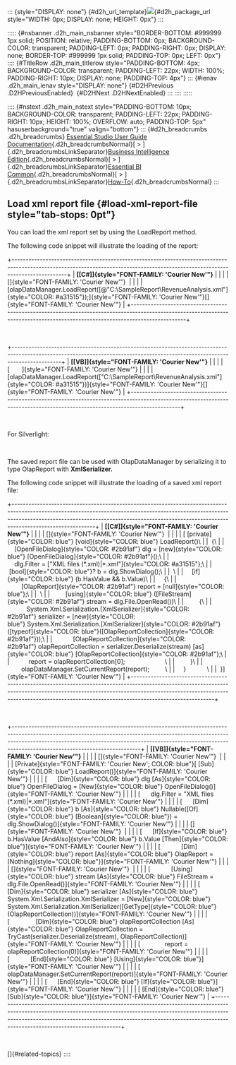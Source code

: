 ::: {style="DISPLAY: none"}
[](ms-xhelp:///?Id=d2h_url_template){#d2h_url_template}![](!package_url!){#d2h_package_url style="WIDTH: 0px; DISPLAY: none; HEIGHT: 0px"}
:::

::::: {#nsbanner .d2h_main_nsbanner style="BORDER-BOTTOM: #999999 1px solid; POSITION: relative; PADDING-BOTTOM: 0px; BACKGROUND-COLOR: transparent; PADDING-LEFT: 0px; PADDING-RIGHT: 0px; DISPLAY: none; BORDER-TOP: #999999 1px solid; PADDING-TOP: 0px; LEFT: 0px"}
:::: {#TitleRow .d2h_main_titlerow style="PADDING-BOTTOM: 4px; BACKGROUND-COLOR: transparent; PADDING-LEFT: 22px; WIDTH: 100%; PADDING-RIGHT: 10px; DISPLAY: none; PADDING-TOP: 4px"}
::: {#ienav .d2h_main_ienav style="DISPLAY: none"}
[](ms-xhelp:///?Id=3b38f110-bcd8-41c0-8fff-03c7b295f6bd){#D2HPrevious .D2HPreviousEnabled}  [](ms-xhelp:///?Id=c8ce1fc6-2845-4b30-9b5c-ee81500f059d){#D2HNext .D2HNextEnabled}
:::
::::
:::::

:::: {#nstext .d2h_main_nstext style="PADDING-BOTTOM: 10px; BACKGROUND-COLOR: transparent; PADDING-LEFT: 22px; PADDING-RIGHT: 10px; HEIGHT: 100%; OVERFLOW: auto; PADDING-TOP: 5px" hasuserbackground="true" valign="bottom"}
::: {#d2h_breadcrumbs .d2h_breadcrumbs}
[Essential Studio User Guide Documentation](ms-xhelp:///?Id=12457748-09e3-4d74-a240-8e049cedf030){.d2h_breadcrumbsNormal}[ \> ]{.d2h_breadcrumbsLinkSeparator}[Business Intelligence Edition](ms-xhelp:///?Id=fdf33dd8-62b2-47b9-ad7b-fc50e590bca5){.d2h_breadcrumbsNormal}[ \> ]{.d2h_breadcrumbsLinkSeparator}[Essential BI Common](ms-xhelp:///?Id=51cb28d1-f201-4ea8-9963-a8afa451f64c){.d2h_breadcrumbsNormal}[ \> ]{.d2h_breadcrumbsLinkSeparator}[How-To](ms-xhelp:///?Id=f56652ff-a795-456f-ba4a-e1b615c58fdd){.d2h_breadcrumbsNormal}
:::

## Load xml report file {#load-xml-report-file style="tab-stops: 0pt"}

You can load the xml report set by using the LoadReport method.

The following code snippet will illustrate the loading of the report:

+-------------------------------------------------------------------------------------------------------------------------------------------------------------------------------+
| **[\[C#\]]{style="FONT-FAMILY: 'Courier New'"}**                                                                                                                              |
|                                                                                                                                                                               |
| []{style="FONT-FAMILY: 'Courier New'"}                                                                                                                                        |
|                                                                                                                                                                               |
| [olapDataManager.LoadReport([@\"C:\\SampleReport\\RevenueAnalysis.xml\"]{style="COLOR: #a31515"});]{style="FONT-FAMILY: 'Courier New'"}[]{style="FONT-FAMILY: 'Courier New'"} |
+-------------------------------------------------------------------------------------------------------------------------------------------------------------------------------+

 

+-----------------------------------------------------------------------------------------------------------------------------------------------------------------------------+
| **[\[VB\]]{style="FONT-FAMILY: 'Courier New'"}**                                                                                                                            |
|                                                                                                                                                                             |
| [       ]{style="FONT-FAMILY: 'Courier New'"}                                                                                                                               |
|                                                                                                                                                                             |
| [olapDataManager.LoadReport([\"C:\\SampleReport\\RevenueAnalysis.xml\"]{style="COLOR: #a31515"})]{style="FONT-FAMILY: 'Courier New'"}[]{style="FONT-FAMILY: 'Courier New'"} |
+-----------------------------------------------------------------------------------------------------------------------------------------------------------------------------+

 

For Silverlight:

 

The saved report file can be used with OlapDataManager by serializing it to type OlapReport with **XmlSerializer.**

The following code snippet will illustrate the loading of a saved xml report file:

+-----------------------------------------------------------------------------------------------------------------------------------------------------------------------------------------------------------------------------------------------------------------------+
| **[\[C#\]]{style="FONT-FAMILY: 'Courier New'"}**                                                                                                                                                                                                                      |
|                                                                                                                                                                                                                                                                       |
| []{style="FONT-FAMILY: 'Courier New'"}                                                                                                                                                                                                                                |
|                                                                                                                                                                                                                                                                       |
| [ [private]{style="COLOR: blue"} [void]{style="COLOR: blue"} LoadReport()\                                                                                                                                                                                            |
|  {\                                                                                                                                                                                                                                                                   |
|     [OpenFileDialog]{style="COLOR: #2b91af"} dlg = [new]{style="COLOR: blue"} [OpenFileDialog]{style="COLOR: #2b91af"}();\                                                                                                                                            |
|     dlg.Filter = [\"XML files (\*.xml)\|\*.xml\"]{style="COLOR: #a31515"};\                                                                                                                                                                                           |
|     [bool]{style="COLOR: blue"}? b = dlg.ShowDialog();\                                                                                                                                                                                                               |
|  \                                                                                                                                                                                                                                                                    |
|     [if]{style="COLOR: blue"} (b.HasValue && b.Value)\                                                                                                                                                                                                                |
|     {\                                                                                                                                                                                                                                                                |
|         [OlapReport]{style="COLOR: #2b91af"} report = [null]{style="COLOR: blue"};\                                                                                                                                                                                   |
|  \                                                                                                                                                                                                                                                                    |
|         [using]{style="COLOR: blue"} ([FileStream]{style="COLOR: #2b91af"} stream = dlg.File.OpenRead())\                                                                                                                                                             |
|         {\                                                                                                                                                                                                                                                            |
|            System.Xml.Serialization.[XmlSerializer]{style="COLOR: #2b91af"} serializer = [new]{style="COLOR: blue"} System.Xml.Serialization.[XmlSerializer]{style="COLOR: #2b91af"}([typeof]{style="COLOR: blue"}([OlapReportCollection]{style="COLOR: #2b91af"}));\ |
|            [OlapReportCollection]{style="COLOR: #2b91af"} olapReportCollection = serializer.Deserialize(stream) [as]{style="COLOR: blue"} [OlapReportCollection]{style="COLOR: #2b91af"};\                                                                            |
|           report = olapReportCollection\[0\];                       \                                                                                                                                                                                                 |
|         }\                                                                                                                                                                                                                                                            |
|         olapDataManager.SetCurrentReport(report);         \                                                                                                                                                                                                           |
|     }            \                                                                                                                                                                                                                                                    |
|  }]{style="FONT-FAMILY: 'Courier New'"}                                                                                                                                                                                                                               |
+-----------------------------------------------------------------------------------------------------------------------------------------------------------------------------------------------------------------------------------------------------------------------+

 

+---------------------------------------------------------------------------------------------------------------------------------------------------------------------------------------------------------------------------------------------------------------------------------------+
| **[\[VB\]]{style="FONT-FAMILY: 'Courier New'"}**                                                                                                                                                                                                                                      |
|                                                                                                                                                                                                                                                                                       |
| []{style="FONT-FAMILY: 'Courier New'"}                                                                                                                                                                                                                                                |
|                                                                                                                                                                                                                                                                                       |
| [Private]{style="FONT-FAMILY: 'Courier New'; COLOR: blue"}[ [Sub]{style="COLOR: blue"} LoadReport()]{style="FONT-FAMILY: 'Courier New'"}                                                                                                                                              |
|                                                                                                                                                                                                                                                                                       |
| [      [Dim]{style="COLOR: blue"} dlg [As]{style="COLOR: blue"} OpenFileDialog = [New]{style="COLOR: blue"} OpenFileDialog()]{style="FONT-FAMILY: 'Courier New'"}                                                                                                                     |
|                                                                                                                                                                                                                                                                                       |
| [      dlg.Filter = \"XML files (\*.xml)\|\*.xml\"]{style="FONT-FAMILY: 'Courier New'"}                                                                                                                                                                                               |
|                                                                                                                                                                                                                                                                                       |
| [      [Dim]{style="COLOR: blue"} b [As]{style="COLOR: blue"} Nullable([Of]{style="COLOR: blue"} [Boolean]{style="COLOR: blue"}) = dlg.ShowDialog()]{style="FONT-FAMILY: 'Courier New'"}                                                                                              |
|                                                                                                                                                                                                                                                                                       |
| []{style="FONT-FAMILY: 'Courier New'"}                                                                                                                                                                                                                                                |
|                                                                                                                                                                                                                                                                                       |
| [      [If]{style="COLOR: blue"} b.HasValue [AndAlso]{style="COLOR: blue"} b.Value [Then]{style="COLOR: blue"}]{style="FONT-FAMILY: 'Courier New'"}                                                                                                                                   |
|                                                                                                                                                                                                                                                                                       |
| [            [Dim]{style="COLOR: blue"} report [As]{style="COLOR: blue"} OlapReport = [Nothing]{style="COLOR: blue"}]{style="FONT-FAMILY: 'Courier New'"}                                                                                                                             |
|                                                                                                                                                                                                                                                                                       |
| []{style="FONT-FAMILY: 'Courier New'"}                                                                                                                                                                                                                                                |
|                                                                                                                                                                                                                                                                                       |
| [            [Using]{style="COLOR: blue"} stream [As]{style="COLOR: blue"} FileStream = dlg.File.OpenRead()]{style="FONT-FAMILY: 'Courier New'"}                                                                                                                                      |
|                                                                                                                                                                                                                                                                                       |
| [               [Dim]{style="COLOR: blue"} serializer [As]{style="COLOR: blue"} System.Xml.Serialization.XmlSerializer = [New]{style="COLOR: blue"} System.Xml.Serialization.XmlSerializer([GetType]{style="COLOR: blue"}(OlapReportCollection))]{style="FONT-FAMILY: 'Courier New'"} |
|                                                                                                                                                                                                                                                                                       |
| [               [Dim]{style="COLOR: blue"} olapReportCollection [As]{style="COLOR: blue"} OlapReportCollection = TryCast(serializer.Deserialize(stream), OlapReportCollection)]{style="FONT-FAMILY: 'Courier New'"}                                                                   |
|                                                                                                                                                                                                                                                                                       |
| [              report = olapReportCollection(0)]{style="FONT-FAMILY: 'Courier New'"}                                                                                                                                                                                                  |
|                                                                                                                                                                                                                                                                                       |
| [            [End]{style="COLOR: blue"} [Using]{style="COLOR: blue"}]{style="FONT-FAMILY: 'Courier New'"}                                                                                                                                                                             |
|                                                                                                                                                                                                                                                                                       |
| [            olapDataManager.SetCurrentReport(report)]{style="FONT-FAMILY: 'Courier New'"}                                                                                                                                                                                            |
|                                                                                                                                                                                                                                                                                       |
| [      [End]{style="COLOR: blue"} [If]{style="COLOR: blue"}]{style="FONT-FAMILY: 'Courier New'"}                                                                                                                                                                                      |
|                                                                                                                                                                                                                                                                                       |
| [ [End]{style="COLOR: blue"} [Sub]{style="COLOR: blue"}]{style="FONT-FAMILY: 'Courier New'"}                                                                                                                                                                                          |
+---------------------------------------------------------------------------------------------------------------------------------------------------------------------------------------------------------------------------------------------------------------------------------------+

 

[]{#related-topics}
::::
